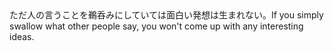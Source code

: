 <tr><td>ただ人の言うことを鵜呑みにしていては面白い発想は生まれない。<td><tr><tr><td>If you simply swallow what other people say, you won't come up with any interesting ideas.<td><tr></table>

